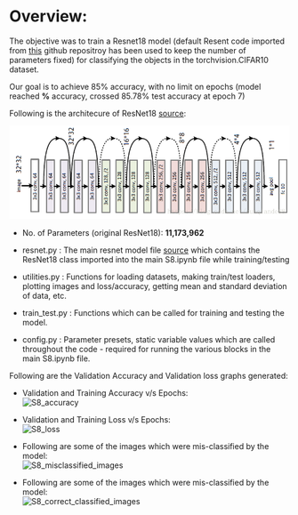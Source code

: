 # **Overview:**
The objective was to train a Resnet18 model (default Resent code imported from [this](https://github.com/kuangliu/pytorch-cifar/blob/master/models/resnet.py "pytorch-cifar-resnet18") github repositroy has been used to keep the number of parameters fixed) for classifying the objects in the torchvision.CIFAR10 dataset.

Our goal is to achieve 85% accuracy, with no limit on epochs (model reached **%** accuracy, crossed 85.78% test accuracy at epoch 7)

Following is the architecure of ResNet18 [source](https://duchesnay.github.io/pystatsml/_images/resnet18.png "cifar-resnet18"):
<p align="center">
  <img src="https://github.com/AkhilP9182/EVA5---Extensive-Vision-AI/blob/main/S8/images/resnet18_architecture.png?raw=true">
</p>

*   No. of Parameters (original ResNet18): **11,173,962**

*   resnet.py     : The main resnet model file [source](https://github.com/kuangliu/pytorch-cifar/blob/master/models/resnet.py "pytorch-cifar-resnet18") which contains the ResNet18 class imported into the main S8.ipynb file while training/testing
*   utilities.py  : Functions for loading datasets, making train/test loaders, plotting images and loss/accuracy, getting mean and standard deviation of data, etc.
*   train_test.py : Functions which can be called for training and testing the model.
*   config.py     : Parameter presets, static variable values which are called throughout the code - required for running the various blocks in the main S8.ipynb file.

Following are the Validation Accuracy and Validation loss graphs generated: <br/>
*   Validation and Training Accuracy v/s Epochs: <br/>
![S8_accuracy](https://github.com/AkhilP9182/EVA5---Extensive-Vision-AI/blob/main/S8/S8_accuracy.png?raw=true)

*   Validation and Training Loss v/s Epochs: <br/>
![S8_loss](https://github.com/AkhilP9182/EVA5---Extensive-Vision-AI/blob/main/S8/S8_loss.png?raw=true)

*   Following are some of the images which were mis-classified by the model: <br/>
![S8_misclassified_images](https://github.com/AkhilP9182/EVA5---Extensive-Vision-AI/blob/main/S8/S8_misclassified_images.png?raw=true)

*   Following are some of the images which were mis-classified by the model: <br/>
![S8_correct_classified_images](https://github.com/AkhilP9182/EVA5---Extensive-Vision-AI/blob/main/S8/S8_correct_classified_images.png?raw=true)
